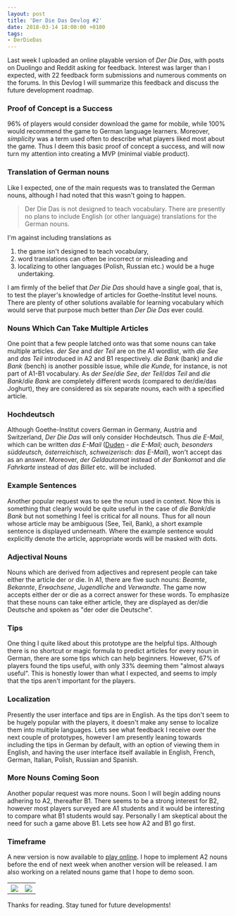 ```yaml
---
layout: post
title: 'Der Die Das Devlog #2'
date: 2018-03-14 18:00:00 +0100
tags:
- DerDieDas
---
```


Last week I uploaded an online playable version of *Der Die Das*, with posts on Duolingo and Reddit asking for feedback. Interest was larger than I expected, with 22 feedback form submissions and numerous comments on the forums. In this Devlog I will summarize this feedback and discuss the future development roadmap.

### Proof of Concept is a Success

96% of players would consider download the game for mobile, while 100% would recommend the game to German language learners. Moreover, *simplicity* was a term used often to describe what players liked most about the game. Thus I deem this basic proof of concept a success, and will now turn my attention into creating a MVP (minimal viable product).

### Translation of German nouns

Like I expected, one of the main requests was to translated the German nouns, although I had noted that this wasn't going to happen.

> Der Die Das is not designed to teach vocabulary. There are presently no plans to include English (or other language) translations for the German nouns.

I'm against including translations as
1. the game isn't designed to teach vocabulary,
2. word translations can often be incorrect or misleading and
3. localizing to other languages (Polish, Russian etc.) would be a huge undertaking.

I am firmly of the belief that *Der Die Das* should have a single goal, that is, to test the player's knowledge of articles for Goethe-Institut level nouns. There are plenty of other solutions available for learning vocabulary which would serve that purpose much better than *Der Die Das* ever could.

### Nouns Which Can Take Multiple Articles

One point that a few people latched onto was that some nouns can take multiple articles. *der See* and *der Teil* are on the A1 wordlist, with *die See* and *das Teil* introduced in A2 and B1 respectively. *die Bank* (bank) and *die Bank* (bench) is another possible issue, while *die Kunde*, for instance, is not part of A1-B1 vocabulary. As *der See*/*die See*, *der Teil*/*das Teil* and *die Bank*/*die Bank* are completely different words (compared to der/die/das Joghurt), they are considered as six separate nouns, each with a specified article.

### Hochdeutsch

Although Goethe-Institut covers German in Germany, Austria and Switzerland, *Der Die Das* will only consider Hochdeutsch. Thus *die E-Mail*, which can be written *das E-Mail* ([Duden](https://www.duden.de/rechtschreibung/E_Mail) - *die E-Mail; auch, besonders süddeutsch, österreichisch, schweizerisch: das E-Mail*), won't accept das as an answer. Moreover, *der Geldautomat* instead of *der Bankomat* and *die Fahrkarte* instead of *das Billet* etc. will be included.

### Example Sentences

Another popular request was to see the noun used in context. Now this is something that clearly would be quite useful in the case of *die Bank*/*die Bank* but not something I feel is critical for all nouns. Thus for all noun whose article may be ambiguous (See, Teil, Bank), a short example sentence is displayed underneath. Where the example sentence would explicitly denote the article, appropriate words will be masked with dots.

### Adjectival Nouns

Nouns which are derived from adjectives and represent people can take either the article der or die. In A1, there are five such nouns: *Beamte*, *Bekannte*, *Erwachsene*, *Jugendliche* and *Verwandte*. The game now accepts either der or die as a correct answer for these words. To emphasize that these nouns can take either article, they are displayed as der/die Deutsche and spoken as "der oder die Deutsche".

### Tips

One thing I quite liked about this prototype are the helpful tips. Although there is no shortcut or magic formula to predict articles for every noun in German, there are some tips which can help beginners. However, 67% of players found the tips useful, with only 33% deeming them "almost always useful". This is honestly lower than what I expected, and seems to imply that the tips aren't important for the players.

### Localization

Presently the user interface and tips are in English. As the tips don't seem to be hugely popular with the players, it doesn't make any sense to localize them into multiple languages. Lets see what feedback I receive over the next couple of prototypes, however I am presently leaning towards including the tips in German by default, with an option of viewing them in English, and having the user interface itself available in English, French, German, Italian, Polish, Russian and Spanish.

### More Nouns Coming Soon

Another popular request was more nouns. Soon I will begin adding nouns adhering to A2, thereafter B1. There seems to be a strong interest for B2, however most players surveyed are A1 students and it would be interesting to compare what B1 students would say. Personally I am skeptical about the need for such a game above B1. Lets see how A2 and B1 go first.

### Timeframe

A new version is now available to [play online](http://defuncart.com/games/derdiedas). I hope to implement A2 nouns before the end of next week when another version will be released. I am also working on a related nouns game that I hope to demo soon.

<table cellspacing="0" cellpadding="0">
  <tr>
    <th><img src="{{site.url}}/assets/images/posts/2018/18-03-14/01.png" style="width:50% height:50%"></th>
    <th><img src="{{site.url}}/assets/images/posts/2018/18-03-14/02.png" style="width:50% height:50%"></th>
  </tr>
</table>
<p></p>

Thanks for reading. Stay tuned for future developments!

